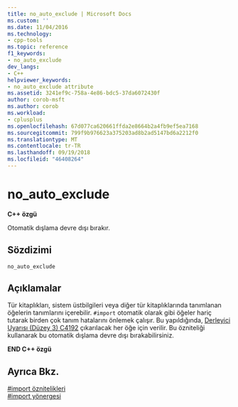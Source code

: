 ```yaml
---
title: no_auto_exclude | Microsoft Docs
ms.custom: ''
ms.date: 11/04/2016
ms.technology:
- cpp-tools
ms.topic: reference
f1_keywords:
- no_auto_exclude
dev_langs:
- C++
helpviewer_keywords:
- no_auto_exclude attribute
ms.assetid: 3241ef9c-758a-4e86-bdc5-37da6072430f
author: corob-msft
ms.author: corob
ms.workload:
- cplusplus
ms.openlocfilehash: 67d077ca620661ffda2e8664b2a4fb9ef5ea7168
ms.sourcegitcommit: 799f9b976623a375203ad8b2ad5147bd6a2212f0
ms.translationtype: MT
ms.contentlocale: tr-TR
ms.lasthandoff: 09/19/2018
ms.locfileid: "46408264"
---
```

# <a name="noautoexclude"></a>no_auto_exclude
**C++ özgü**  
  
Otomatik dışlama devre dışı bırakır.  
  
## <a name="syntax"></a>Sözdizimi  
  
```  
no_auto_exclude  
```  
  
## <a name="remarks"></a>Açıklamalar  
 
Tür kitaplıkları, sistem üstbilgileri veya diğer tür kitaplıklarında tanımlanan öğelerin tanımlarını içerebilir. `#import` otomatik olarak gibi öğeler hariç tutarak birden çok tanım hatalarını önlemek çalışır. Bu yapıldığında, [Derleyici Uyarısı (Düzey 3) C4192](../error-messages/compiler-warnings/compiler-warning-level-3-c4192.md) çıkarılacak her öğe için verilir. Bu özniteliği kullanarak bu otomatik dışlama devre dışı bırakabilirsiniz.  
  
**END C++ özgü**  
  
## <a name="see-also"></a>Ayrıca Bkz.  
 
[#import öznitelikleri](../preprocessor/hash-import-attributes-cpp.md)<br/>
[#import yönergesi](../preprocessor/hash-import-directive-cpp.md)